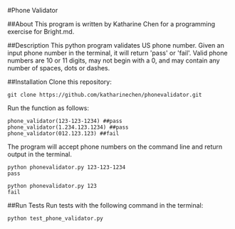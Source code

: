 #Phone Validator 

##About
This program is written by Katharine Chen for a programming exercise for Bright.md. 

##Description
This python program validates US phone number.  Given an input phone number in the terminal, it will return 'pass' or 'fail'. Valid phone numbers are 10 or 11 digits, may not begin with a 0, and may contain any number of spaces, dots or dashes.

##Installation 
Clone this repository: 

````
git clone https://github.com/katharinechen/phonevalidator.git
````

Run the function as follows: 

````
phone_validator(123-123-1234) ##pass
phone_validator(1.234.123.1234) ##pass
phone_validator(012.123.123) ##fail 
````
The program will accept phone numbers on the command line and return output in the terminal. 

````
python phonevalidator.py 123-123-1234
pass 

python phonevalidator.py 123
fail 
````
##Run Tests 
Run tests with the following command in the terminal:
````
python test_phone_validator.py 
````